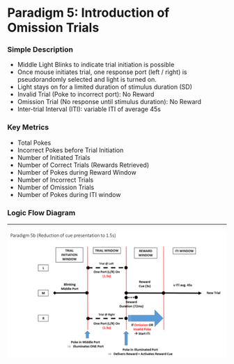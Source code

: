 
# Paradigm 5: Introduction of Omission Trials


### Simple Description

- Middle Light Blinks to indicate trial initiation is possible
- Once mouse initiates trial, one response port (left / right) is pseudorandomly selected and light is turned on.
- Light stays on for a limited duration of stimulus duration (SD)
- Invalid Trial (Poke to incorrect port): No Reward
- Omission Trial (No response until stimulus duration): No Reward
- Inter-trial Interval (ITI): variable ITI of average 45s


### Key Metrics

- Total Pokes
- Incorrect Pokes before Trial Initiation
- Number of Initiated Trials
- Number of Correct Trials (Rewards Retrieved)
- Number of Pokes during Reward Window
- Number of Incorrect Trials
- Number of Omission Trials
- Number of Pokes during ITI window

### Logic Flow Diagram

___

<p align="center">
  <img src="P5b.png" align=center width=900/><br>
</p>
